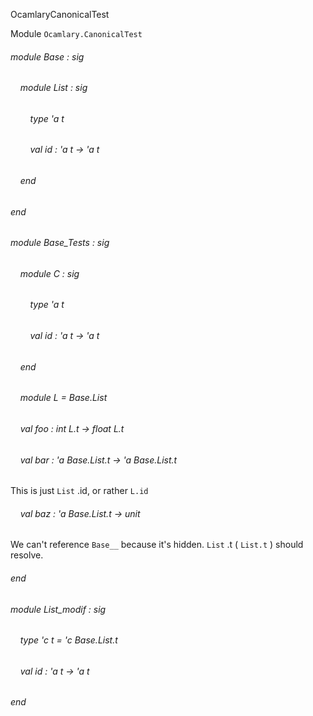 OcamlaryCanonicalTest

Module  `` Ocamlary.CanonicalTest `` 

###### module Base : sig

######     module List : sig

######         type 'a t

######         val id : 'a t -> 'a t


######     end


###### end

###### module Base_Tests : sig

######     module C : sig

######         type 'a t

######         val id : 'a t -> 'a t


######     end

######     module L = Base.List

######     val foo : int L.t -> float L.t

######     val bar : 'a Base.List.t -> 'a Base.List.t

This is just  `` List `` .id, or rather  `` L.id `` 
######     val baz : 'a Base.List.t -> unit

We can't reference  `` Base__ ``  because it's hidden.  `` List `` .t ( `` List.t `` ) should resolve.

###### end

###### module List_modif : sig

######     type 'c t = 'c Base.List.t

######     val id : 'a t -> 'a t


###### end

